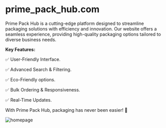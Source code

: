 # prime_pack_hub.com


Prime Pack Hub is a cutting-edge platform designed to streamline packaging solutions with efficiency and innovation. Our website offers a seamless experience, providing high-quality packaging options tailored to diverse business needs.

**Key Features:**


✅ User-Friendly Interface. 


✅ Advanced Search & Filtering.


✅ Eco-Friendly options.


✅ Bulk Ordering & Responsiveness.


✅ Real-Time Updates.



With Prime Pack Hub, packaging has never been easier! 🚀





![homepage](https://github.com/user-attachments/assets/fa1432a6-84f7-411a-b8eb-f22d0807a8fd)


